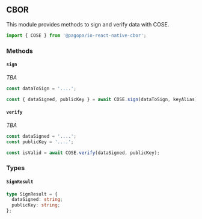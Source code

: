 ## CBOR

This module provides methods to sign and verify data with COSE.

```typescript
import { COSE } from '@pagopa/io-react-native-cbor';
```

### Methods

#### `sign`

_TBA_

```typescript
const dataToSign = '....';

const { dataSigned, publicKey } = await COSE.sign(dataToSign, keyAlias);
```

#### `verify`

_TBA_

```typescript
const dataSigned = '....';
const publicKey = '....';

const isValid = await COSE.verify(dataSigned, publicKey);
```

### Types

#### `SignResult`

```typescript
type SignResult = {
  dataSigned: string;
  publicKey: string;
};
```
